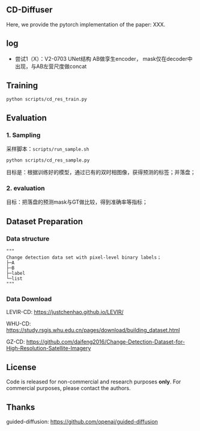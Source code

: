 

## CD-Diffuser

Here, we provide the pytorch implementation of the paper: XXX.

## log

- 尝试1（X）：V2-0703
  UNet结构
  AB做孪生encoder，
  mask仅在decoder中出现，与AB左营尺度做concat

## Training

```
python scripts/cd_res_train.py
```

## Evaluation

### 1. Sampling

采样脚本：`scripts/run_sample.sh`

```
python scripts/cd_res_sample.py
```

目标是：根据训练好的模型，通过已有的双时相图像，获得预测的标签；并落盘；

### 2. evaluation

目标：把落盘的预测mask与GT做比较，得到准确率等指标；

## Dataset Preparation

### Data structure

```
"""
Change detection data set with pixel-level binary labels；
├─A
├─B
├─label
└─list
"""
```

### Data Download 

LEVIR-CD: https://justchenhao.github.io/LEVIR/

WHU-CD: https://study.rsgis.whu.edu.cn/pages/download/building_dataset.html

GZ-CD: https://github.com/daifeng2016/Change-Detection-Dataset-for-High-Resolution-Satellite-Imagery

## License

Code is released for non-commercial and research purposes **only**. For commercial purposes, please contact the authors.

## Thanks

guided-diffusion:  https://github.com/openai/guided-diffusion
